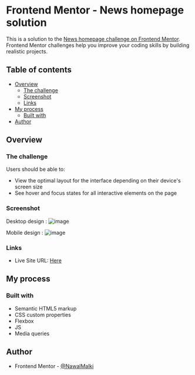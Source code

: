 # Frontend Mentor - News homepage solution

This is a solution to the [News homepage challenge on Frontend Mentor](https://www.frontendmentor.io/challenges/news-homepage-H6SWTa1MFl). Frontend Mentor challenges help you improve your coding skills by building realistic projects. 

## Table of contents

- [Overview](#overview)
  - [The challenge](#the-challenge)
  - [Screenshot](#screenshot)
  - [Links](#links)
- [My process](#my-process)
  - [Built with](#built-with)
- [Author](#author)


## Overview

### The challenge

Users should be able to:

- View the optimal layout for the interface depending on their device's screen size
- See hover and focus states for all interactive elements on the page

### Screenshot

Desktop design :
![image](https://github.com/NawalMalki/Challenge9/assets/114352448/dd7e84a4-1e28-4e14-8444-00122192b2ef)


Mobile design :
![image](https://github.com/NawalMalki/Challenge9/assets/114352448/0380a45e-bb9a-4b6a-bc9e-56d4cfa39390)



### Links

- Live Site URL: [Here](https://your-live-site-url.com)

## My process

### Built with

- Semantic HTML5 markup
- CSS custom properties
- Flexbox
- JS
- Media queries 



## Author


- Frontend Mentor - [@NawalMalki](https://www.frontendmentor.io/profile/NawalMalki)


